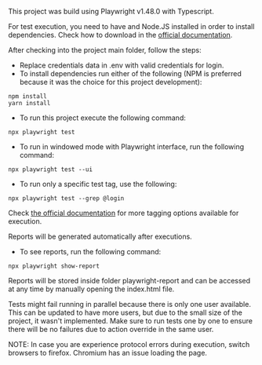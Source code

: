 This project was build using Playwright v1.48.0 with Typescript.

For test execution, you need to have and Node.JS installed in order to install dependencies.
Check how to download in the [official documentation](https://docs.npmjs.com/downloading-and-installing-node-js-and-npm).

After checking into the project main folder, follow the steps:
- Replace credentials data in .env with valid credentials for login.
- To install dependencies run either of the following (NPM is preferred because it was the choice for this project development):

```console
npm install
yarn install
```

- To run this project execute the following command:

```console
npx playwright test
```

- To run in windowed mode with Playwright interface, run the following command:

```console
npx playwright test --ui 
```

- To run only a specific test tag, use the following:

```console
npx playwright test --grep @login
```

Check [the official documentation](https://playwright.dev/docs/test-annotations) for more tagging options available for execution.

Reports will be generated automatically after executions.
- To see reports, run the following command:

```console
npx playwright show-report
```
Reports will be stored inside folder playwright-report and can be accessed at any time by manually opening the index.html file.

Tests might fail running in parallel because there is only one user available. This can be updated to have more users, but due to the small size of the project, it wasn't implemented.
Make sure to run tests one by one to ensure there will be no failures due to action override in the same user.

NOTE: In case you are experience protocol errors during execution, switch browsers to firefox.
Chromium has an issue loading the page.